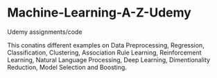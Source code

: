 # Machine-Learning-A-Z-Udemy
 Udemy assignments/code
 
 This conatins different examples on Data Preprocessing, Regression, Classification, Clustering, Association Rule Learning, Reinforcement  Learning, Natural Language Processing, Deep Learning, Dimentionality Reduction, Model Selection and Boosting.
